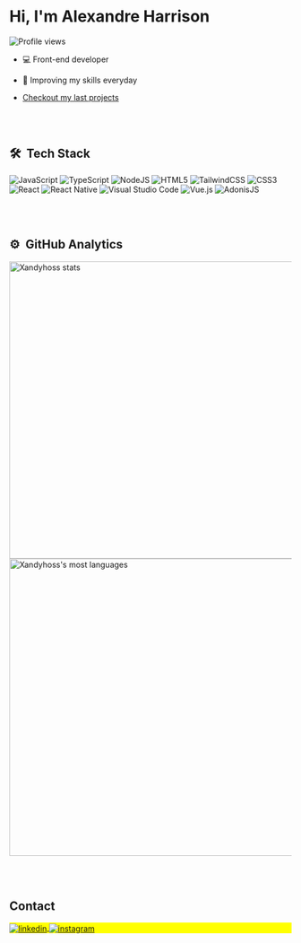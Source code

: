 <h1 align="left">Hi, I'm Alexandre Harrison</h1>
<p align="left"> <img src="https://komarev.com/ghpvc/?username=Xandyhoss&color=yellow" alt="Profile views" /> </p>

- :computer: Front-end developer

- :construction_worker: Improving my skills everyday

<!-- - :blue_book: Currently looking for a job -->

- [Checkout my last projects](https://github.com/Xandyhoss?tab=repositories)



<br><br>

## 🛠 &nbsp;Tech Stack

![JavaScript](https://img.shields.io/badge/javascript-%23323330.svg?style=for-the-badge&logo=javascript&logoColor=%23F7DF1E)
![TypeScript](https://img.shields.io/badge/typescript-%23007ACC.svg?style=for-the-badge&logo=typescript&logoColor=white)
![NodeJS](https://img.shields.io/badge/node.js-6DA55F?style=for-the-badge&logo=node.js&logoColor=white)
![HTML5](https://img.shields.io/badge/html5-%23E34F26.svg?style=for-the-badge&logo=html5&logoColor=white)
![TailwindCSS](https://img.shields.io/badge/tailwindcss-%2338B2AC.svg?style=for-the-badge&logo=tailwind-css&logoColor=white)
![CSS3](https://img.shields.io/badge/css3-%231572B6.svg?style=for-the-badge&logo=css3&logoColor=white)
![React](https://img.shields.io/badge/react-%2320232a.svg?style=for-the-badge&logo=react&logoColor=%2361DAFB)
![React Native](https://img.shields.io/badge/react_native-%2320232a.svg?style=for-the-badge&logo=react&logoColor=%2361DAFB)
![Visual Studio Code](https://img.shields.io/badge/Visual%20Studio%20Code-0078d7.svg?style=for-the-badge&logo=visual-studio-code&logoColor=white)
![Vue.js](https://img.shields.io/badge/vuejs-%2335495e.svg?style=for-the-badge&logo=vuedotjs&logoColor=%234FC08D)
![AdonisJS](https://img.shields.io/badge/adonisjs-%23220052.svg?style=for-the-badge&logo=adonisjs&logoColor=white)

<br><br>

## ⚙️ &nbsp;GitHub Analytics

<p align="left">
<img width="530em" src="https://github-readme-stats.vercel.app/api?username=Xandyhoss&show_icons=true&theme=vision-friendly-dark" alt="Xandyhoss stats"/>
<img width="530em" src="https://github-readme-stats.vercel.app/api/top-langs/?username=Xandyhoss&layout=compact&theme=vision-friendly-dark" alt="Xandyhoss's most languages"/>
</p>

<br><br>

## Contact

<p align="left" style="background:yellow">
<a href="https://linkedin.com/in/alexandre-harrison" target="_blank">
  <img align="center" src="https://img.shields.io/badge/-Alexandre-05122A?style=flat&logo=linkedin" alt="linkedin"/>
</a>
<a href="https://instagram.com/xande.jpg" target="_blank">
 <img align="center" src="https://img.shields.io/badge/-xande.jpg-05122A?style=flat&logo=instagram" alt="instagram"/>
</a>
</p>

<!--
**Xandyhoss/Xandyhoss** is a ✨ _special_ ✨ repository because its `README.md` (this file) appears on your GitHub profile.

Here are some ideas to get you started:

- 🔭 I’m currently working on ...
- 🌱 I’m currently learning ...
- 👯 I’m looking to collaborate on ...
- 🤔 I’m looking for help with ...
- 💬 Ask me about ...
- 📫 How to reach me: ...
- 😄 Pronouns: ...
- ⚡ Fun fact: ...
-->
